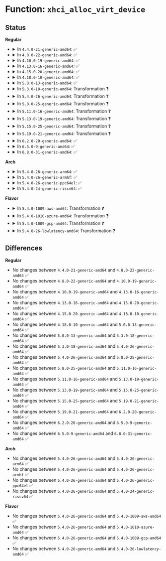 # Function: <code>xhci_alloc_virt_device</code>

## Status
<b>Regular</b>
<ul>
<li>
<details>
<summary>In <code>4.4.0-21-generic-amd64</code>: ✅</summary>

```c
int xhci_alloc_virt_device(struct xhci_hcd * xhci, int slot_id, struct usb_device * udev, gfp_t flags)
```

```json
{
  "name": "xhci_alloc_virt_device",
  "collision_type": "Unique Global",
  "inline_type": "No",
  "funcs": [
    {
      "addr": 18446744071585486240,
      "name": "xhci_alloc_virt_device",
      "external": true,
      "loc": "drivers/usb/host/xhci-mem.c:967",
      "file": "drivers/usb/host/xhci-mem.c",
      "inline": "seen, unknown",
      "caller_inline": [],
      "caller_func": [
        "drivers/usb/host/xhci.c:xhci_alloc_dev"
      ]
    }
  ],
  "symbols": [
    {
      "addr": 18446744071585486240,
      "name": "xhci_alloc_virt_device",
      "section": ".text",
      "bind": "STB_GLOBAL",
      "size": 727
    }
  ]
}
```
</details>
</li>
<li>
<details>
<summary>In <code>4.8.0-22-generic-amd64</code>: ✅</summary>

```c
int xhci_alloc_virt_device(struct xhci_hcd * xhci, int slot_id, struct usb_device * udev, gfp_t flags)
```

```json
{
  "name": "xhci_alloc_virt_device",
  "collision_type": "Unique Global",
  "inline_type": "No",
  "funcs": [
    {
      "addr": 18446744071585882032,
      "name": "xhci_alloc_virt_device",
      "external": true,
      "loc": "drivers/usb/host/xhci-mem.c:982",
      "file": "drivers/usb/host/xhci-mem.c",
      "inline": "seen, unknown",
      "caller_inline": [],
      "caller_func": [
        "drivers/usb/host/xhci.c:xhci_alloc_dev"
      ]
    }
  ],
  "symbols": [
    {
      "addr": 18446744071585882032,
      "name": "xhci_alloc_virt_device",
      "section": ".text",
      "bind": "STB_GLOBAL",
      "size": 710
    }
  ]
}
```
</details>
</li>
<li>
<details>
<summary>In <code>4.10.0-19-generic-amd64</code>: ✅</summary>

```c
int xhci_alloc_virt_device(struct xhci_hcd * xhci, int slot_id, struct usb_device * udev, gfp_t flags)
```

```json
{
  "name": "xhci_alloc_virt_device",
  "collision_type": "Unique Global",
  "inline_type": "No",
  "funcs": [
    {
      "addr": 18446744071586071120,
      "name": "xhci_alloc_virt_device",
      "external": true,
      "loc": "drivers/usb/host/xhci-mem.c:1016",
      "file": "drivers/usb/host/xhci-mem.c",
      "inline": "seen, unknown",
      "caller_inline": [],
      "caller_func": [
        "drivers/usb/host/xhci.c:xhci_alloc_dev"
      ]
    }
  ],
  "symbols": [
    {
      "addr": 18446744071586071120,
      "name": "xhci_alloc_virt_device",
      "section": ".text",
      "bind": "STB_GLOBAL",
      "size": 668
    }
  ]
}
```
</details>
</li>
<li>
<details>
<summary>In <code>4.13.0-16-generic-amd64</code>: ✅</summary>

```c
int xhci_alloc_virt_device(struct xhci_hcd * xhci, int slot_id, struct usb_device * udev, gfp_t flags)
```

```json
{
  "name": "xhci_alloc_virt_device",
  "collision_type": "Unique Global",
  "inline_type": "No",
  "funcs": [
    {
      "addr": 18446744071586153024,
      "name": "xhci_alloc_virt_device",
      "external": true,
      "loc": "drivers/usb/host/xhci-mem.c:967",
      "file": "drivers/usb/host/xhci-mem.c",
      "inline": "seen, unknown",
      "caller_inline": [],
      "caller_func": [
        "drivers/usb/host/xhci.c:xhci_alloc_dev"
      ]
    }
  ],
  "symbols": [
    {
      "addr": 18446744071586153024,
      "name": "xhci_alloc_virt_device",
      "section": ".text",
      "bind": "STB_GLOBAL",
      "size": 648
    }
  ]
}
```
</details>
</li>
<li>
<details>
<summary>In <code>4.15.0-20-generic-amd64</code>: ✅</summary>

```c
int xhci_alloc_virt_device(struct xhci_hcd * xhci, int slot_id, struct usb_device * udev, gfp_t flags)
```

```json
{
  "name": "xhci_alloc_virt_device",
  "collision_type": "Unique Global",
  "inline_type": "No",
  "funcs": [
    {
      "addr": 18446744071586592736,
      "name": "xhci_alloc_virt_device",
      "external": true,
      "loc": "drivers/usb/host/xhci-mem.c:962",
      "file": "drivers/usb/host/xhci-mem.c",
      "inline": "seen, unknown",
      "caller_inline": [],
      "caller_func": [
        "drivers/usb/host/xhci.c:xhci_alloc_dev"
      ]
    }
  ],
  "symbols": [
    {
      "addr": 18446744071586592736,
      "name": "xhci_alloc_virt_device",
      "section": ".text",
      "bind": "STB_GLOBAL",
      "size": 699
    }
  ]
}
```
</details>
</li>
<li>
<details>
<summary>In <code>4.18.0-10-generic-amd64</code>: ✅</summary>

```c
int xhci_alloc_virt_device(struct xhci_hcd * xhci, int slot_id, struct usb_device * udev, gfp_t flags)
```

```json
{
  "name": "xhci_alloc_virt_device",
  "collision_type": "Unique Global",
  "inline_type": "No",
  "funcs": [
    {
      "addr": 18446744071586855472,
      "name": "xhci_alloc_virt_device",
      "external": true,
      "loc": "drivers/usb/host/xhci-mem.c:972",
      "file": "drivers/usb/host/xhci-mem.c",
      "inline": "seen, unknown",
      "caller_inline": [],
      "caller_func": [
        "drivers/usb/host/xhci.c:xhci_alloc_dev"
      ]
    }
  ],
  "symbols": [
    {
      "addr": 18446744071586855472,
      "name": "xhci_alloc_virt_device",
      "section": ".text",
      "bind": "STB_GLOBAL",
      "size": 717
    }
  ]
}
```
</details>
</li>
<li>
<details>
<summary>In <code>5.0.0-13-generic-amd64</code>: ✅</summary>

```c
int xhci_alloc_virt_device(struct xhci_hcd * xhci, int slot_id, struct usb_device * udev, gfp_t flags)
```

```json
{
  "name": "xhci_alloc_virt_device",
  "collision_type": "Unique Global",
  "inline_type": "No",
  "funcs": [
    {
      "addr": 18446744071587011936,
      "name": "xhci_alloc_virt_device",
      "external": true,
      "loc": "drivers/usb/host/xhci-mem.c:972",
      "file": "drivers/usb/host/xhci-mem.c",
      "inline": "seen, unknown",
      "caller_inline": [],
      "caller_func": [
        "drivers/usb/host/xhci.c:xhci_alloc_dev"
      ]
    }
  ],
  "symbols": [
    {
      "addr": 18446744071587011936,
      "name": "xhci_alloc_virt_device",
      "section": ".text",
      "bind": "STB_GLOBAL",
      "size": 734
    }
  ]
}
```
</details>
</li>
<li>
<details>
<summary>In <code>5.3.0-18-generic-amd64</code>: Transformation ❓</summary>

```c
int xhci_alloc_virt_device(struct xhci_hcd * xhci, int slot_id, struct usb_device * udev, gfp_t flags)
```

```json
{
  "name": "xhci_alloc_virt_device",
  "collision_type": "Unique Global",
  "inline_type": "No",
  "funcs": [
    {
      "addr": 0,
      "name": "xhci_alloc_virt_device",
      "external": true,
      "loc": "drivers/usb/host/xhci-mem.c:972",
      "file": "drivers/usb/host/xhci-mem.c",
      "inline": "seen, unknown",
      "caller_inline": [],
      "caller_func": [
        "drivers/usb/host/xhci.c:xhci_alloc_dev"
      ]
    }
  ],
  "symbols": [
    {
      "addr": 18446744071587285107,
      "name": "xhci_alloc_virt_device.cold",
      "section": ".text",
      "bind": "STB_LOCAL",
      "size": 29
    },
    {
      "addr": 18446744071587275136,
      "name": "xhci_alloc_virt_device",
      "section": ".text",
      "bind": "STB_GLOBAL",
      "size": 681
    }
  ]
}
```
</details>
</li>
<li>
<details>
<summary>In <code>5.4.0-26-generic-amd64</code>: Transformation ❓</summary>

```c
int xhci_alloc_virt_device(struct xhci_hcd * xhci, int slot_id, struct usb_device * udev, gfp_t flags)
```

```json
{
  "name": "xhci_alloc_virt_device",
  "collision_type": "Unique Global",
  "inline_type": "No",
  "funcs": [
    {
      "addr": 0,
      "name": "xhci_alloc_virt_device",
      "external": true,
      "loc": "drivers/usb/host/xhci-mem.c:972",
      "file": "drivers/usb/host/xhci-mem.c",
      "inline": "seen, unknown",
      "caller_inline": [],
      "caller_func": [
        "drivers/usb/host/xhci.c:xhci_alloc_dev"
      ]
    }
  ],
  "symbols": [
    {
      "addr": 18446744071587485806,
      "name": "xhci_alloc_virt_device.cold",
      "section": ".text",
      "bind": "STB_LOCAL",
      "size": 29
    },
    {
      "addr": 18446744071587475712,
      "name": "xhci_alloc_virt_device",
      "section": ".text",
      "bind": "STB_GLOBAL",
      "size": 681
    }
  ]
}
```
</details>
</li>
<li>
<details>
<summary>In <code>5.8.0-25-generic-amd64</code>: Transformation ❓</summary>

```c
int xhci_alloc_virt_device(struct xhci_hcd * xhci, int slot_id, struct usb_device * udev, gfp_t flags)
```

```json
{
  "name": "xhci_alloc_virt_device",
  "collision_type": "Unique Global",
  "inline_type": "No",
  "funcs": [
    {
      "addr": 0,
      "name": "xhci_alloc_virt_device",
      "external": true,
      "loc": "drivers/usb/host/xhci-mem.c:972",
      "file": "drivers/usb/host/xhci-mem.c",
      "inline": "seen, unknown",
      "caller_inline": [],
      "caller_func": [
        "drivers/usb/host/xhci.c:xhci_alloc_dev"
      ]
    }
  ],
  "symbols": [
    {
      "addr": 18446744071588348235,
      "name": "xhci_alloc_virt_device.cold",
      "section": ".text",
      "bind": "STB_LOCAL",
      "size": 28
    },
    {
      "addr": 18446744071588339280,
      "name": "xhci_alloc_virt_device",
      "section": ".text",
      "bind": "STB_GLOBAL",
      "size": 710
    }
  ]
}
```
</details>
</li>
<li>
<details>
<summary>In <code>5.11.0-16-generic-amd64</code>: Transformation ❓</summary>

```c
int xhci_alloc_virt_device(struct xhci_hcd * xhci, int slot_id, struct usb_device * udev, gfp_t flags)
```

```json
{
  "name": "xhci_alloc_virt_device",
  "collision_type": "Unique Global",
  "inline_type": "No",
  "funcs": [
    {
      "addr": 0,
      "name": "xhci_alloc_virt_device",
      "external": true,
      "loc": "drivers/usb/host/xhci-mem.c:981",
      "file": "drivers/usb/host/xhci-mem.c",
      "inline": "seen, unknown",
      "caller_inline": [],
      "caller_func": [
        "drivers/usb/host/xhci.c:xhci_alloc_dev"
      ]
    }
  ],
  "symbols": [
    {
      "addr": 18446744071591565299,
      "name": "xhci_alloc_virt_device.cold",
      "section": ".text",
      "bind": "STB_LOCAL",
      "size": 28
    },
    {
      "addr": 18446744071588370912,
      "name": "xhci_alloc_virt_device",
      "section": ".text",
      "bind": "STB_GLOBAL",
      "size": 691
    }
  ]
}
```
</details>
</li>
<li>
<details>
<summary>In <code>5.13.0-19-generic-amd64</code>: Transformation ❓</summary>

```c
int xhci_alloc_virt_device(struct xhci_hcd * xhci, int slot_id, struct usb_device * udev, gfp_t flags)
```

```json
{
  "name": "xhci_alloc_virt_device",
  "collision_type": "Unique Global",
  "inline_type": "No",
  "funcs": [
    {
      "addr": 0,
      "name": "xhci_alloc_virt_device",
      "external": true,
      "loc": "drivers/usb/host/xhci-mem.c:964",
      "file": "drivers/usb/host/xhci-mem.c",
      "inline": "seen, unknown",
      "caller_inline": [],
      "caller_func": [
        "drivers/usb/host/xhci.c:xhci_alloc_dev"
      ]
    }
  ],
  "symbols": [
    {
      "addr": 18446744071591508126,
      "name": "xhci_alloc_virt_device.cold",
      "section": ".text",
      "bind": "STB_LOCAL",
      "size": 28
    },
    {
      "addr": 18446744071588253296,
      "name": "xhci_alloc_virt_device",
      "section": ".text",
      "bind": "STB_GLOBAL",
      "size": 711
    }
  ]
}
```
</details>
</li>
<li>
<details>
<summary>In <code>5.15.0-25-generic-amd64</code>: Transformation ❓</summary>

```c
int xhci_alloc_virt_device(struct xhci_hcd * xhci, int slot_id, struct usb_device * udev, gfp_t flags)
```

```json
{
  "name": "xhci_alloc_virt_device",
  "collision_type": "Unique Global",
  "inline_type": "No",
  "funcs": [
    {
      "addr": 0,
      "name": "xhci_alloc_virt_device",
      "external": true,
      "loc": "drivers/usb/host/xhci-mem.c:964",
      "file": "drivers/usb/host/xhci-mem.c",
      "inline": "seen, unknown",
      "caller_inline": [],
      "caller_func": [
        "drivers/usb/host/xhci.c:xhci_alloc_dev"
      ]
    }
  ],
  "symbols": [
    {
      "addr": 18446744071592609506,
      "name": "xhci_alloc_virt_device.cold",
      "section": ".text",
      "bind": "STB_LOCAL",
      "size": 28
    },
    {
      "addr": 18446744071588902912,
      "name": "xhci_alloc_virt_device",
      "section": ".text",
      "bind": "STB_GLOBAL",
      "size": 1128
    }
  ]
}
```
</details>
</li>
<li>
<details>
<summary>In <code>5.19.0-21-generic-amd64</code>: Transformation ❓</summary>

```c
int xhci_alloc_virt_device(struct xhci_hcd * xhci, int slot_id, struct usb_device * udev, gfp_t flags)
```

```json
{
  "name": "xhci_alloc_virt_device",
  "collision_type": "Unique Global",
  "inline_type": "No",
  "funcs": [
    {
      "addr": 0,
      "name": "xhci_alloc_virt_device",
      "external": true,
      "loc": "drivers/usb/host/xhci-mem.c:955",
      "file": "drivers/usb/host/xhci-mem.c",
      "inline": "seen, unknown",
      "caller_inline": [],
      "caller_func": [
        "drivers/usb/host/xhci.c:xhci_alloc_dev"
      ]
    }
  ],
  "symbols": [
    {
      "addr": 18446744071594492514,
      "name": "xhci_alloc_virt_device.cold",
      "section": ".text",
      "bind": "STB_LOCAL",
      "size": 27
    },
    {
      "addr": 18446744071590332224,
      "name": "xhci_alloc_virt_device",
      "section": ".text",
      "bind": "STB_GLOBAL",
      "size": 1127
    }
  ]
}
```
</details>
</li>
<li>
<details>
<summary>In <code>6.2.0-20-generic-amd64</code>: ✅</summary>

```c
int xhci_alloc_virt_device(struct xhci_hcd * xhci, int slot_id, struct usb_device * udev, gfp_t flags)
```

```json
{
  "name": "xhci_alloc_virt_device",
  "collision_type": "Unique Global",
  "inline_type": "No",
  "funcs": [
    {
      "addr": 18446744071591960176,
      "name": "xhci_alloc_virt_device",
      "external": true,
      "loc": "drivers/usb/host/xhci-mem.c:964",
      "file": "drivers/usb/host/xhci-mem.c",
      "inline": "seen, unknown",
      "caller_inline": [],
      "caller_func": [
        "drivers/usb/host/xhci.c:xhci_alloc_dev"
      ]
    }
  ],
  "symbols": [
    {
      "addr": 18446744071591960176,
      "name": "xhci_alloc_virt_device",
      "section": ".text",
      "bind": "STB_GLOBAL",
      "size": 1345
    }
  ]
}
```
</details>
</li>
<li>
<details>
<summary>In <code>6.5.0-9-generic-amd64</code>: ✅</summary>

```c
int xhci_alloc_virt_device(struct xhci_hcd * xhci, int slot_id, struct usb_device * udev, gfp_t flags)
```

```json
{
  "name": "xhci_alloc_virt_device",
  "collision_type": "Unique Global",
  "inline_type": "No",
  "funcs": [
    {
      "addr": 18446744071592381312,
      "name": "xhci_alloc_virt_device",
      "external": true,
      "loc": "drivers/usb/host/xhci-mem.c:946",
      "file": "drivers/usb/host/xhci-mem.c",
      "inline": "seen, unknown",
      "caller_inline": [],
      "caller_func": [
        "drivers/usb/host/xhci.c:xhci_alloc_dev"
      ]
    }
  ],
  "symbols": [
    {
      "addr": 18446744071592381312,
      "name": "xhci_alloc_virt_device",
      "section": ".text",
      "bind": "STB_GLOBAL",
      "size": 1345
    }
  ]
}
```
</details>
</li>
<li>
<details>
<summary>In <code>6.8.0-31-generic-amd64</code>: ✅</summary>

```c
int xhci_alloc_virt_device(struct xhci_hcd * xhci, int slot_id, struct usb_device * udev, gfp_t flags)
```

```json
{
  "name": "xhci_alloc_virt_device",
  "collision_type": "Unique Global",
  "inline_type": "No",
  "funcs": [
    {
      "addr": 18446744071593124768,
      "name": "xhci_alloc_virt_device",
      "external": true,
      "loc": "drivers/usb/host/xhci-mem.c:957",
      "file": "drivers/usb/host/xhci-mem.c",
      "inline": "seen, unknown",
      "caller_inline": [],
      "caller_func": [
        "drivers/usb/host/xhci.c:xhci_alloc_dev"
      ]
    }
  ],
  "symbols": [
    {
      "addr": 18446744071593124768,
      "name": "xhci_alloc_virt_device",
      "section": ".text",
      "bind": "STB_GLOBAL",
      "size": 1369
    }
  ]
}
```
</details>
</li>
</ul>
<b>Arch</b>
<ul>
<li>
<details>
<summary>In <code>5.4.0-26-generic-arm64</code>: ✅</summary>

```c
int xhci_alloc_virt_device(struct xhci_hcd * xhci, int slot_id, struct usb_device * udev, gfp_t flags)
```

```json
{
  "name": "xhci_alloc_virt_device",
  "collision_type": "Unique Global",
  "inline_type": "No",
  "funcs": [
    {
      "addr": 18446603336500612424,
      "name": "xhci_alloc_virt_device",
      "external": true,
      "loc": "drivers/usb/host/xhci-mem.c:972",
      "file": "drivers/usb/host/xhci-mem.c",
      "inline": "seen, unknown",
      "caller_inline": [],
      "caller_func": [
        "drivers/usb/host/xhci.c:xhci_alloc_dev"
      ]
    }
  ],
  "symbols": [
    {
      "addr": 18446603336500612424,
      "name": "xhci_alloc_virt_device",
      "section": ".text",
      "bind": "STB_GLOBAL",
      "size": 808
    }
  ]
}
```
</details>
</li>
<li>
<details>
<summary>In <code>5.4.0-26-generic-armhf</code>: ✅</summary>

```c
int xhci_alloc_virt_device(struct xhci_hcd * xhci, int slot_id, struct usb_device * udev, gfp_t flags)
```

```json
{
  "name": "xhci_alloc_virt_device",
  "collision_type": "Unique Global",
  "inline_type": "No",
  "funcs": [
    {
      "addr": 3233073212,
      "name": "xhci_alloc_virt_device",
      "external": true,
      "loc": "drivers/usb/host/xhci-mem.c:972",
      "file": "drivers/usb/host/xhci-mem.c",
      "inline": "seen, unknown",
      "caller_inline": [],
      "caller_func": [
        "drivers/usb/host/xhci.c:xhci_alloc_dev"
      ]
    }
  ],
  "symbols": [
    {
      "addr": 3233073212,
      "name": "xhci_alloc_virt_device",
      "section": ".text",
      "bind": "STB_GLOBAL",
      "size": 788
    }
  ]
}
```
</details>
</li>
<li>
<details>
<summary>In <code>5.4.0-26-generic-ppc64el</code>: ✅</summary>

```c
int xhci_alloc_virt_device(struct xhci_hcd * xhci, int slot_id, struct usb_device * udev, gfp_t flags)
```

```json
{
  "name": "xhci_alloc_virt_device",
  "collision_type": "Unique Global",
  "inline_type": "No",
  "funcs": [
    {
      "addr": 13835058055294026304,
      "name": "xhci_alloc_virt_device",
      "external": true,
      "loc": "drivers/usb/host/xhci-mem.c:972",
      "file": "drivers/usb/host/xhci-mem.c",
      "inline": "seen, unknown",
      "caller_inline": [],
      "caller_func": [
        "drivers/usb/host/xhci.c:xhci_alloc_dev"
      ]
    }
  ],
  "symbols": [
    {
      "addr": 13835058055294026304,
      "name": "xhci_alloc_virt_device",
      "section": ".text",
      "bind": "STB_GLOBAL",
      "size": 916
    }
  ]
}
```
</details>
</li>
<li>
<details>
<summary>In <code>5.4.0-24-generic-riscv64</code>: ✅</summary>

```c
int xhci_alloc_virt_device(struct xhci_hcd * xhci, int slot_id, struct usb_device * udev, gfp_t flags)
```

```json
{
  "name": "xhci_alloc_virt_device",
  "collision_type": "Unique Global",
  "inline_type": "No",
  "funcs": [
    {
      "addr": 18446743936277481378,
      "name": "xhci_alloc_virt_device",
      "external": true,
      "loc": "drivers/usb/host/xhci-mem.c:972",
      "file": "drivers/usb/host/xhci-mem.c",
      "inline": "seen, unknown",
      "caller_inline": [],
      "caller_func": [
        "drivers/usb/host/xhci.c:xhci_alloc_dev"
      ]
    }
  ],
  "symbols": [
    {
      "addr": 18446743936277481378,
      "name": "xhci_alloc_virt_device",
      "section": ".text",
      "bind": "STB_GLOBAL",
      "size": 638
    }
  ]
}
```
</details>
</li>
</ul>
<b>Flavor</b>
<ul>
<li>
<details>
<summary>In <code>5.4.0-1009-aws-amd64</code>: Transformation ❓</summary>

```c
int xhci_alloc_virt_device(struct xhci_hcd * xhci, int slot_id, struct usb_device * udev, gfp_t flags)
```

```json
{
  "name": "xhci_alloc_virt_device",
  "collision_type": "Unique Global",
  "inline_type": "No",
  "funcs": [
    {
      "addr": 0,
      "name": "xhci_alloc_virt_device",
      "external": true,
      "loc": "drivers/usb/host/xhci-mem.c:972",
      "file": "drivers/usb/host/xhci-mem.c",
      "inline": "seen, unknown",
      "caller_inline": [],
      "caller_func": [
        "drivers/usb/host/xhci.c:xhci_alloc_dev"
      ]
    }
  ],
  "symbols": [
    {
      "addr": 18446744071587191838,
      "name": "xhci_alloc_virt_device.cold",
      "section": ".text",
      "bind": "STB_LOCAL",
      "size": 29
    },
    {
      "addr": 18446744071587181744,
      "name": "xhci_alloc_virt_device",
      "section": ".text",
      "bind": "STB_GLOBAL",
      "size": 681
    }
  ]
}
```
</details>
</li>
<li>
<details>
<summary>In <code>5.4.0-1010-azure-amd64</code>: Transformation ❓</summary>

```c
int xhci_alloc_virt_device(struct xhci_hcd * xhci, int slot_id, struct usb_device * udev, gfp_t flags)
```

```json
{
  "name": "xhci_alloc_virt_device",
  "collision_type": "Unique Global",
  "inline_type": "No",
  "funcs": [
    {
      "addr": 0,
      "name": "xhci_alloc_virt_device",
      "external": true,
      "loc": "drivers/usb/host/xhci-mem.c:972",
      "file": "drivers/usb/host/xhci-mem.c",
      "inline": "seen, unknown",
      "caller_inline": [],
      "caller_func": [
        "drivers/usb/host/xhci.c:xhci_alloc_dev"
      ]
    }
  ],
  "symbols": [
    {
      "addr": 18446744071586950590,
      "name": "xhci_alloc_virt_device.cold",
      "section": ".text",
      "bind": "STB_LOCAL",
      "size": 29
    },
    {
      "addr": 18446744071586940496,
      "name": "xhci_alloc_virt_device",
      "section": ".text",
      "bind": "STB_GLOBAL",
      "size": 681
    }
  ]
}
```
</details>
</li>
<li>
<details>
<summary>In <code>5.4.0-1009-gcp-amd64</code>: Transformation ❓</summary>

```c
int xhci_alloc_virt_device(struct xhci_hcd * xhci, int slot_id, struct usb_device * udev, gfp_t flags)
```

```json
{
  "name": "xhci_alloc_virt_device",
  "collision_type": "Unique Global",
  "inline_type": "No",
  "funcs": [
    {
      "addr": 0,
      "name": "xhci_alloc_virt_device",
      "external": true,
      "loc": "drivers/usb/host/xhci-mem.c:972",
      "file": "drivers/usb/host/xhci-mem.c",
      "inline": "seen, unknown",
      "caller_inline": [],
      "caller_func": [
        "drivers/usb/host/xhci.c:xhci_alloc_dev"
      ]
    }
  ],
  "symbols": [
    {
      "addr": 18446744071587440366,
      "name": "xhci_alloc_virt_device.cold",
      "section": ".text",
      "bind": "STB_LOCAL",
      "size": 29
    },
    {
      "addr": 18446744071587430272,
      "name": "xhci_alloc_virt_device",
      "section": ".text",
      "bind": "STB_GLOBAL",
      "size": 681
    }
  ]
}
```
</details>
</li>
<li>
<details>
<summary>In <code>5.4.0-26-lowlatency-amd64</code>: Transformation ❓</summary>

```c
int xhci_alloc_virt_device(struct xhci_hcd * xhci, int slot_id, struct usb_device * udev, gfp_t flags)
```

```json
{
  "name": "xhci_alloc_virt_device",
  "collision_type": "Unique Global",
  "inline_type": "No",
  "funcs": [
    {
      "addr": 0,
      "name": "xhci_alloc_virt_device",
      "external": true,
      "loc": "drivers/usb/host/xhci-mem.c:972",
      "file": "drivers/usb/host/xhci-mem.c",
      "inline": "seen, unknown",
      "caller_inline": [],
      "caller_func": [
        "drivers/usb/host/xhci.c:xhci_alloc_dev"
      ]
    }
  ],
  "symbols": [
    {
      "addr": 18446744071587547342,
      "name": "xhci_alloc_virt_device.cold",
      "section": ".text",
      "bind": "STB_LOCAL",
      "size": 29
    },
    {
      "addr": 18446744071587537184,
      "name": "xhci_alloc_virt_device",
      "section": ".text",
      "bind": "STB_GLOBAL",
      "size": 706
    }
  ]
}
```
</details>
</li>
</ul>

## Differences
<b>Regular</b>
<ul>
<li>
No changes between <code>4.4.0-21-generic-amd64</code> and <code>4.8.0-22-generic-amd64</code> ✅
</li>
<li>
No changes between <code>4.8.0-22-generic-amd64</code> and <code>4.10.0-19-generic-amd64</code> ✅
</li>
<li>
No changes between <code>4.10.0-19-generic-amd64</code> and <code>4.13.0-16-generic-amd64</code> ✅
</li>
<li>
No changes between <code>4.13.0-16-generic-amd64</code> and <code>4.15.0-20-generic-amd64</code> ✅
</li>
<li>
No changes between <code>4.15.0-20-generic-amd64</code> and <code>4.18.0-10-generic-amd64</code> ✅
</li>
<li>
No changes between <code>4.18.0-10-generic-amd64</code> and <code>5.0.0-13-generic-amd64</code> ✅
</li>
<li>
No changes between <code>5.0.0-13-generic-amd64</code> and <code>5.3.0-18-generic-amd64</code> ✅
</li>
<li>
No changes between <code>5.3.0-18-generic-amd64</code> and <code>5.4.0-26-generic-amd64</code> ✅
</li>
<li>
No changes between <code>5.4.0-26-generic-amd64</code> and <code>5.8.0-25-generic-amd64</code> ✅
</li>
<li>
No changes between <code>5.8.0-25-generic-amd64</code> and <code>5.11.0-16-generic-amd64</code> ✅
</li>
<li>
No changes between <code>5.11.0-16-generic-amd64</code> and <code>5.13.0-19-generic-amd64</code> ✅
</li>
<li>
No changes between <code>5.13.0-19-generic-amd64</code> and <code>5.15.0-25-generic-amd64</code> ✅
</li>
<li>
No changes between <code>5.15.0-25-generic-amd64</code> and <code>5.19.0-21-generic-amd64</code> ✅
</li>
<li>
No changes between <code>5.19.0-21-generic-amd64</code> and <code>6.2.0-20-generic-amd64</code> ✅
</li>
<li>
No changes between <code>6.2.0-20-generic-amd64</code> and <code>6.5.0-9-generic-amd64</code> ✅
</li>
<li>
No changes between <code>6.5.0-9-generic-amd64</code> and <code>6.8.0-31-generic-amd64</code> ✅
</li>
</ul>
<b>Arch</b>
<ul>
<li>
No changes between <code>5.4.0-26-generic-amd64</code> and <code>5.4.0-26-generic-arm64</code> ✅
</li>
<li>
No changes between <code>5.4.0-26-generic-amd64</code> and <code>5.4.0-26-generic-armhf</code> ✅
</li>
<li>
No changes between <code>5.4.0-26-generic-amd64</code> and <code>5.4.0-26-generic-ppc64el</code> ✅
</li>
<li>
No changes between <code>5.4.0-26-generic-amd64</code> and <code>5.4.0-24-generic-riscv64</code> ✅
</li>
</ul>
<b>Flavor</b>
<ul>
<li>
No changes between <code>5.4.0-26-generic-amd64</code> and <code>5.4.0-1009-aws-amd64</code> ✅
</li>
<li>
No changes between <code>5.4.0-26-generic-amd64</code> and <code>5.4.0-1010-azure-amd64</code> ✅
</li>
<li>
No changes between <code>5.4.0-26-generic-amd64</code> and <code>5.4.0-1009-gcp-amd64</code> ✅
</li>
<li>
No changes between <code>5.4.0-26-generic-amd64</code> and <code>5.4.0-26-lowlatency-amd64</code> ✅
</li>
</ul>
